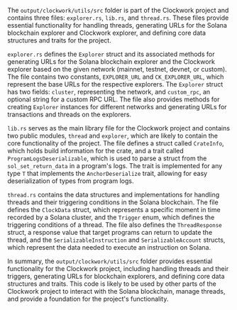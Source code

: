 The `output/clockwork/utils/src` folder is part of the Clockwork project and contains three files: `explorer.rs`, `lib.rs`, and `thread.rs`. These files provide essential functionality for handling threads, generating URLs for the Solana blockchain explorer and Clockwork explorer, and defining core data structures and traits for the project.

`explorer.rs` defines the `Explorer` struct and its associated methods for generating URLs for the Solana blockchain explorer and the Clockwork explorer based on the given network (mainnet, testnet, devnet, or custom). The file contains two constants, `EXPLORER_URL` and `CK_EXPLORER_URL`, which represent the base URLs for the respective explorers. The `Explorer` struct has two fields: `cluster`, representing the network, and `custom_rpc`, an optional string for a custom RPC URL. The file also provides methods for creating `Explorer` instances for different networks and generating URLs for transactions and threads on the explorers.

`lib.rs` serves as the main library file for the Clockwork project and contains two public modules, `thread` and `explorer`, which are likely to contain the core functionality of the project. The file defines a struct called `CrateInfo`, which holds build information for the crate, and a trait called `ProgramLogsDeserializable`, which is used to parse a struct from the `sol_set_return_data` in a program's logs. The trait is implemented for any type `T` that implements the `AnchorDeserialize` trait, allowing for easy deserialization of types from program logs.

`thread.rs` contains the data structures and implementations for handling threads and their triggering conditions in the Solana blockchain. The file defines the `ClockData` struct, which represents a specific moment in time recorded by a Solana cluster, and the `Trigger` enum, which defines the triggering conditions of a thread. The file also defines the `ThreadResponse` struct, a response value that target programs can return to update the thread, and the `SerializableInstruction` and `SerializableAccount` structs, which represent the data needed to execute an instruction on Solana.

In summary, the `output/clockwork/utils/src` folder provides essential functionality for the Clockwork project, including handling threads and their triggers, generating URLs for blockchain explorers, and defining core data structures and traits. This code is likely to be used by other parts of the Clockwork project to interact with the Solana blockchain, manage threads, and provide a foundation for the project's functionality.
